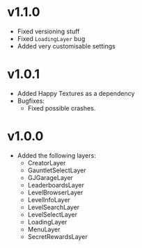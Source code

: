 # v1.1.0

- Fixed versioning stuff
- Fixed `LoadingLayer` bug
- Added very customisable settings

# v1.0.1

- Added Happy Textures as a dependency
- Bugfixes:
    - Fixed possible crashes.

# v1.0.0

- Added the following layers:
    - CreatorLayer
    - GauntletSelectLayer
    - GJGarageLayer
    - LeaderboardsLayer
    - LevelBrowserLayer
    - LevelInfoLayer
    - LevelSearchLayer
    - LevelSelectLayer
    - LoadingLayer
    - MenuLayer
    - SecretRewardsLayer